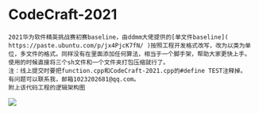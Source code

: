 CodeCraft-2021
======
    2021华为软件精英挑战赛初赛baseline，由ddmm大佬提供的[单文件baseline]( https://paste.ubuntu.com/p/jx4PjcK7fN/ )按照工程开发格式改写，改为以类为单位，多文件的格式。同样没有在里面添加任何算法，相当于一个脚手架，帮助大家更快上手。
    使用的时候直接将三个sh文件和一个文件夹打包压缩就行了。
    注：线上提交时要把function.cpp和CodeCraft-2021.cpp的#define TEST注释掉。
    有问题可以联系我，邮箱1023202681@qq.com。
    附上该代码工程的逻辑架构图
![](https://img-blog.csdnimg.cn/20210316204104816.png) 

